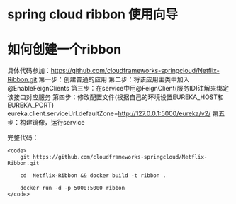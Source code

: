 # spring cloud ribbon 使用向导

# 如何创建一个ribbon

具体代码参加：https://github.com/cloudframeworks-springcloud/Netflix-Ribbon.git
第一步：创建普通的应用
第二步：将该应用主类中加入@EnableFeignClients
第三步：在service中用@FeignClient(服务ID)注解来绑定该接口对应服务
第四步：修改配置文件(根据自己的环境设置EUREKA_HOST和EUREKA_PORT) eureka.client.serviceUrl.defaultZone=http://127.0.0.1:5000/eureka/v2/
第五步：构建镜像，运行service

完整代码：

    <code>
        git https://github.com/cloudframeworks-springcloud/Netflix-Ribbon.git
        
        cd  Netflix-Ribbon && docker build -t ribbon .
        
        docker run -d -p 5000:5000 ribbon
    </code>



